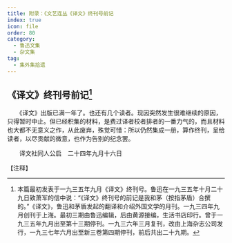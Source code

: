 ```yaml
---
title: 附录：《文艺连丛《译文》终刊号前记
index: true
icon: file
order: 80
category:
  - 鲁迅文集
  - 杂文集
tag:  
  - 集外集拾遗
---
```


## 《译文》终刊号前记[^①]

　　《译文》出版已满一年了。也还有几个读者。现因突然发生很难继续的原因，只得暂时中止。但已经积集的材料，是费过译者校者排者的一番力气的，而且材料也大都不无意义之作，从此废弃，殊觉可惜：所以仍然集成一册，算作终刊，呈给读者，以尽贡献的微意，也作为告别的纪念罢。

　　译文社同人公启　二十四年九月十六日

【注释】

[^①]:本篇最初发表于一九三五年九月《译文》终刊号。鲁迅在一九三五年十月二十九日致萧军的信中说：“《译文》终刊号的前记是我和茅（按指茅盾）合撰的。”《译文》，鲁迅和茅盾发起的翻译和介绍外国文学的月刊。一九三四年九月创刊于上海。最初三期由鲁迅编辑，后由黄源接编，生活书店印行。曾于一九三五年九月出至第十三期停刊。一九三六年三月复刊，改由上海杂志公司发行，一九三七年六月出至新三卷第四期停刊，前后共出二十九期。
